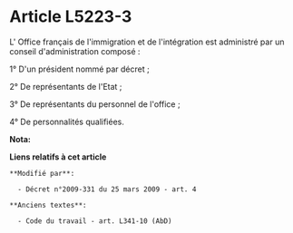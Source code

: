 # Article L5223-3

L' Office français de l'immigration et de l'intégration est administré par un conseil d'administration composé : 

1° D'un président nommé par décret ; 

2° De représentants de l'Etat ; 

3° De représentants du personnel de l'office ; 

4° De personnalités qualifiées.

**Nota:**



**Liens relatifs à cet article**

	**Modifié par**:

	  - Décret n°2009-331 du 25 mars 2009 - art. 4

	**Anciens textes**:

	  - Code du travail - art. L341-10 (AbD)
